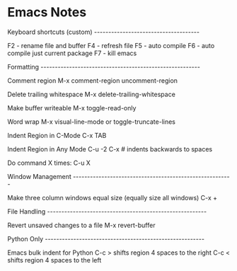 Emacs Notes
=========

Keyboard shortcuts (custom) -------------------------------------

F2 - rename file and buffer
F4 - refresh file
F5 - auto compile
F6 - auto compile just current package
F7 - kill emacs

Formatting --------------------------------------------------------

Comment region
  M-x comment-region
      uncomment-region

Delete trailing whitespace
  M-x delete-trailing-whitespace

Make buffer writeable
  M-x toggle-read-only

Word wrap
  M-x visual-line-mode
  or
  toggle-truncate-lines

Indent Region in C-Mode
  C-x TAB

Indent Region in Any Mode
  C-u -2 C-x <TAB>  # indents backwards to spaces

Do command X times:
  C-u X

Window Management --------------------------------------------------------

Make three column windows equal size (equally size all windows)
  C-x + 

File Handling --------------------------------------------------------

Revert unsaved changes to a file
  M-x revert-buffer

Python Only --------------------------------------------------------

Emacs bulk indent for Python
  C-c >   shifts region 4 spaces to the right
  C-c <   shifts region 4 spaces to the left

